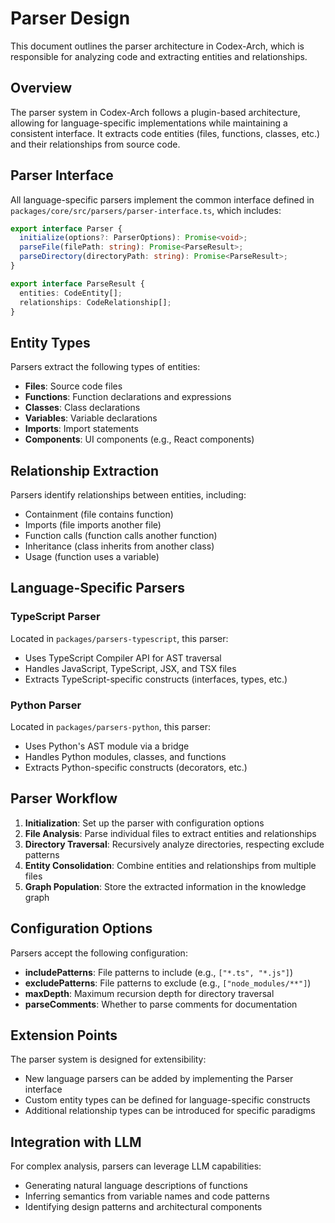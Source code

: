 # Parser Design

This document outlines the parser architecture in Codex-Arch, which is responsible for analyzing code and extracting entities and relationships.

## Overview

The parser system in Codex-Arch follows a plugin-based architecture, allowing for language-specific implementations while maintaining a consistent interface. It extracts code entities (files, functions, classes, etc.) and their relationships from source code.

## Parser Interface

All language-specific parsers implement the common interface defined in `packages/core/src/parsers/parser-interface.ts`, which includes:

```typescript
export interface Parser {
  initialize(options?: ParserOptions): Promise<void>;
  parseFile(filePath: string): Promise<ParseResult>;
  parseDirectory(directoryPath: string): Promise<ParseResult>;
}

export interface ParseResult {
  entities: CodeEntity[];
  relationships: CodeRelationship[];
}
```

## Entity Types

Parsers extract the following types of entities:

- **Files**: Source code files
- **Functions**: Function declarations and expressions
- **Classes**: Class declarations
- **Variables**: Variable declarations
- **Imports**: Import statements
- **Components**: UI components (e.g., React components)

## Relationship Extraction

Parsers identify relationships between entities, including:

- Containment (file contains function)
- Imports (file imports another file)
- Function calls (function calls another function)
- Inheritance (class inherits from another class)
- Usage (function uses a variable)

## Language-Specific Parsers

### TypeScript Parser

Located in `packages/parsers-typescript`, this parser:
- Uses TypeScript Compiler API for AST traversal
- Handles JavaScript, TypeScript, JSX, and TSX files
- Extracts TypeScript-specific constructs (interfaces, types, etc.)

### Python Parser

Located in `packages/parsers-python`, this parser:
- Uses Python's AST module via a bridge
- Handles Python modules, classes, and functions
- Extracts Python-specific constructs (decorators, etc.)

## Parser Workflow

1. **Initialization**: Set up the parser with configuration options
2. **File Analysis**: Parse individual files to extract entities and relationships
3. **Directory Traversal**: Recursively analyze directories, respecting exclude patterns
4. **Entity Consolidation**: Combine entities and relationships from multiple files
5. **Graph Population**: Store the extracted information in the knowledge graph

## Configuration Options

Parsers accept the following configuration:

- **includePatterns**: File patterns to include (e.g., `["*.ts", "*.js"]`)
- **excludePatterns**: File patterns to exclude (e.g., `["node_modules/**"]`)
- **maxDepth**: Maximum recursion depth for directory traversal
- **parseComments**: Whether to parse comments for documentation

## Extension Points

The parser system is designed for extensibility:

- New language parsers can be added by implementing the Parser interface
- Custom entity types can be defined for language-specific constructs
- Additional relationship types can be introduced for specific paradigms

## Integration with LLM

For complex analysis, parsers can leverage LLM capabilities:

- Generating natural language descriptions of functions
- Inferring semantics from variable names and code patterns
- Identifying design patterns and architectural components